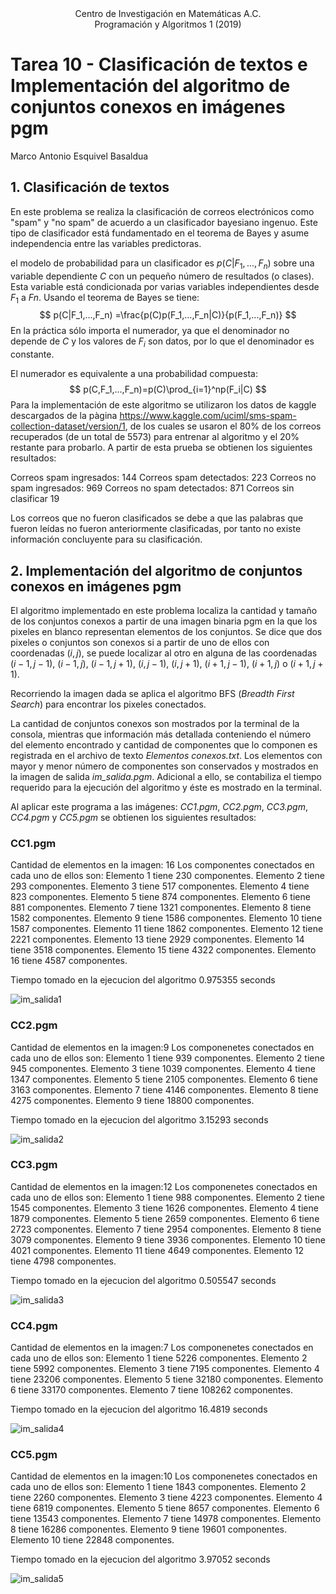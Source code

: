 <div style="text-align:center">Centro de Investigación en Matemáticas A.C.</div>
<div style="text-align:center">Programación y Algoritmos 1 (2019)</div>

# Tarea 10 - Clasificación de textos e Implementación del algoritmo de conjuntos conexos en imágenes pgm

Marco Antonio Esquivel Basaldua



## 1. Clasificación de textos

En este problema se realiza la clasificación de correos electrónicos como "spam" y "no spam" de acuerdo a un clasificador bayesiano ingenuo. Este tipo de clasificador está fundamentado en el teorema de Bayes y asume independencia entre las variables predictoras.

el modelo de probabilidad para un clasificador es $p(C|F_1,...,F_n)$ sobre una variable dependiente $C$ con un pequeño número de resultados (o clases). Esta variable está condicionada por varias variables independientes desde $F_1$ a $Fn$. Usando el teorema de Bayes  se tiene:
$$
p(C|F_1,...,F_n) =\frac{p(C)p(F_1,...,F_n|C)}{p(F_1,...,F_n)}
$$
En la práctica sólo importa el numerador, ya que el denominador no depende de $C$ y los valores de $F_i$ son datos, por lo que el denominador es constante.

El numerador es equivalente a una probabilidad compuesta: 
$$
p(C,F_1,...,F_n)=p(C)\prod_{i=1}^np(F_i|C)
$$
Para la implementación de este algoritmo se utilizaron los datos de kaggle descargados de la pàgina https://www.kaggle.com/uciml/sms-spam-collection-dataset/version/1, de los cuales se usaron el 80% de los correos recuperados (de un total de 5573) para entrenar al algoritmo y el 20% restante para probarlo. A partir de esta prueba se obtienen los siguientes resultados:

Correos spam ingresados: 144
Correos spam detectados: 223
Correos no spam ingresados: 969
Correos no spam detectados: 871
Correos sin clasificar 19

Los correos que no fueron clasificados se debe a que las palabras que fueron leídas no fueron anteriormente clasificadas, por tanto no existe información concluyente para su clasificación.



## 2. Implementación del algoritmo de conjuntos conexos en imágenes pgm

El algoritmo implementado en este problema localiza la cantidad y tamaño de los conjuntos conexos a partir de una imagen binaria pgm en la que los pixeles en blanco representan elementos de los conjuntos. Se dice que dos pixeles o conjuntos son conexos si a partir de uno de ellos con coordenadas $(i,j)$, se puede localizar al otro en alguna de las coordenadas $(i-1,j-1)$, $(i- 1,j)$, $(i-1,j+1)$, $(i,j-1)$, $(i,j+1)$, $(i+1,j-1)$, $(i+1,j)$ o $(i+1,j+1)$. 

Recorriendo la imagen dada se aplica el algoritmo BFS (*Breadth First Search*) para encontrar los pixeles conectados.

La cantidad de conjuntos conexos son mostrados por la terminal de la consola, mientras que información más detallada conteniendo el número del elemento encontrado y cantidad de componentes que lo componen es registrada en el archivo de texto *Elementos conexos.txt*. Los elementos con mayor y menor número de componentes son conservados y mostrados en la imagen de salida *im_salida.pgm*. Adicional a ello, se contabiliza el tiempo requerido para la ejecución del algoritmo y éste es mostrado en la terminal.

Al aplicar este programa a las imágenes: *CC1.pgm*, *CC2.pgm*, *CC3.pgm*, *CC4.pgm* y *CC5.pgm* se obtienen los siguientes resultados:

### CC1.pgm

Cantidad de elementos en la imagen: 16
Los componentes conectados en cada uno de ellos son:
Elemento 1 tiene 230 componentes.
Elemento 2 tiene 293 componentes.
Elemento 3 tiene 517 componentes.
Elemento 4 tiene 823 componentes.
Elemento 5 tiene 874 componentes.
Elemento 6 tiene 881 componentes.
Elemento 7 tiene 1321 componentes.
Elemento 8 tiene 1582 componentes.
Elemento 9 tiene 1586 componentes.
Elemento 10 tiene 1587 componentes.
Elemento 11 tiene 1862 componentes.
Elemento 12 tiene 2221 componentes.
Elemento 13 tiene 2929 componentes.
Elemento 14 tiene 3518 componentes.
Elemento 15 tiene 4322 componentes.
Elemento 16 tiene 4587 componentes.

Tiempo tomado en la ejecucion del algoritmo
0.975355 seconds

![im_salida1](im_salida1.jpg)

### CC2.pgm

Cantidad de elementos en la imagen:9
Los componenetes conectados en cada uno de ellos son:
Elemento 1 tiene 939 componentes.
Elemento 2 tiene 945 componentes.
Elemento 3 tiene 1039 componentes.
Elemento 4 tiene 1347 componentes.
Elemento 5 tiene 2105 componentes.
Elemento 6 tiene 3163 componentes.
Elemento 7 tiene 4146 componentes.
Elemento 8 tiene 4275 componentes.
Elemento 9 tiene 18800 componentes.

Tiempo tomado en la ejecucion del algoritmo
3.15293 seconds

![im_salida2](im_salida2.jpg)



### CC3.pgm

Cantidad de elementos en la imagen:12
Los componenetes conectados en cada uno de ellos son:
Elemento 1 tiene 988 componentes.
Elemento 2 tiene 1545 componentes.
Elemento 3 tiene 1626 componentes.
Elemento 4 tiene 1879 componentes.
Elemento 5 tiene 2659 componentes.
Elemento 6 tiene 2723 componentes.
Elemento 7 tiene 2954 componentes.
Elemento 8 tiene 3079 componentes.
Elemento 9 tiene 3936 componentes.
Elemento 10 tiene 4021 componentes.
Elemento 11 tiene 4649 componentes.
Elemento 12 tiene 4798 componentes.

Tiempo tomado en la ejecucion del algoritmo
0.505547 seconds

![im_salida3](im_salida3.jpg)

### CC4.pgm

Cantidad de elementos en la imagen:7
Los componenetes conectados en cada uno de ellos son:
Elemento 1 tiene 5226 componentes.
Elemento 2 tiene 5992 componentes.
Elemento 3 tiene 7195 componentes.
Elemento 4 tiene 23206 componentes.
Elemento 5 tiene 32180 componentes.
Elemento 6 tiene 33170 componentes.
Elemento 7 tiene 108262 componentes.

Tiempo tomado en la ejecucion del algoritmo
16.4819 seconds

![im_salida4](im_salida4.jpg)



### CC5.pgm

Cantidad de elementos en la imagen:10
Los componenetes conectados en cada uno de ellos son:
Elemento 1 tiene 1843 componentes.
Elemento 2 tiene 2260 componentes.
Elemento 3 tiene 4223 componentes.
Elemento 4 tiene 6819 componentes.
Elemento 5 tiene 8657 componentes.
Elemento 6 tiene 13543 componentes.
Elemento 7 tiene 14978 componentes.
Elemento 8 tiene 16286 componentes.
Elemento 9 tiene 19601 componentes.
Elemento 10 tiene 22848 componentes.

Tiempo tomado en la ejecucion del algoritmo
3.97052 seconds

![im_salida5](im_salida5.jpg)